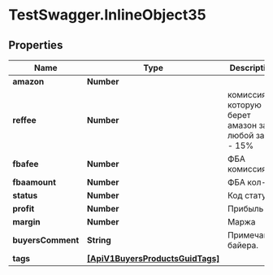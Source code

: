 # TestSwagger.InlineObject35

## Properties

Name | Type | Description | Notes
------------ | ------------- | ------------- | -------------
**amazon** | **Number** |  | [optional] 
**reffee** | **Number** | комиссия которую берет амазон за любой заказ - 15% | [optional] 
**fbafee** | **Number** | ФБА комиссия | [optional] 
**fbaamount** | **Number** | ФБА кол-во | [optional] 
**status** | **Number** | Код статуса | [optional] 
**profit** | **Number** | Прибыль | [optional] 
**margin** | **Number** | Маржа | [optional] 
**buyersComment** | **String** | Примечания байера. | [optional] 
**tags** | [**[ApiV1BuyersProductsGuidTags]**](ApiV1BuyersProductsGuidTags.md) |  | [optional] 



